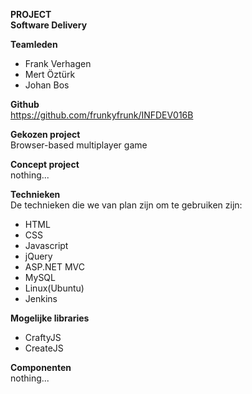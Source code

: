 <b>PROJECT</b>
<br />
<b>Software Delivery</b>
<br />

<b>Teamleden</b>
<ul>
<li>Frank Verhagen</li>
<li>Mert Öztürk</li>
<li>Johan Bos</li>
</ul>


<b>Github</b>
<br />
https://github.com/frunkyfrunk/INFDEV016B

<b>Gekozen project</b>
<br />
Browser-based multiplayer game

<b>Concept project</b>
<br />
nothing...

<b>Technieken</b>
<br>
De technieken die we van plan zijn om te gebruiken zijn:
<ul>
<li>HTML</li>
<li>CSS</li>
<li>Javascript</li>
<li>jQuery</li>
<li>ASP.NET MVC</li>
<li>MySQL</li>
<li>Linux(Ubuntu)</li>
<li>Jenkins</li>
</ul>

<b>Mogelijke libraries</b>
<ul>
<li>CraftyJS</li>
<li>CreateJS</li>
</ul>

<b>Componenten</b>
<br />
nothing...
